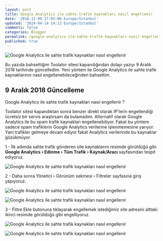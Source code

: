 ```yaml
---      
layout: post
title: Google Analytics ile sahte trafik kaynakları nasıl engellenir
date: '2018-12-09 17:03:00 Europe/Istanbul'
updated: '2024-04-14 14:13 Europe/Istanbul'
comments: false
categories: Blogger
permalink: /google-analytics-ile-sahte-trafik-kaynaklari-nasil-engellenir
published: true
---
```


![Google Analytics ile sahte trafik kaynakları nasıl engellenir](https://3.bp.blogspot.com/-0e5ZH-3YNy0/VgNcUZfB-kI/AAAAAAAAEeY/-KBIZjpGNaE/s1600/blogger-ip-site-engelleme.jpg)

Bu yazıda bahsettiğim Toolator sitesi kapandığından dolayı yazıyı 9 Aralık 2018 tarihinde güncelledim. Yeni yöntem ile Google Analytics ile sahte trafik kaynaklarının nasıl engellenebileceğinden bahsettim.

## 9 Aralık 2018 Güncelleme 

Google Analytics ile sahte trafik kaynakları nasıl engellenir ?

Toolator sitesi kapandıktan sonra benzer direkt olarak IP'lerin engellendiği ücretsiz bir servis araştırsam da bulamadım. Alternatif olarak Google Analytics ile bu spam trafik kaynakları engellenebiliyor. Fakat bu yöntem sadece spam trafiklerin Google Analytics verilerine işlenmemesine yarıyor. Yani trafikler gelmeye devam ediyor fakat Analytics verilerinde bu kaynaklar gözükmüyor.

1 - İlk adımda sahte trafik gönderen site kaynaklarını resimde görüldüğü gibi <b>Google Analytics › Edinme › Tüm Trafik › Kaynak/Aracı</b> sayfasından tespit ediyoruz.

![Google Analytics ile sahte trafik kaynakları nasıl engellenir](https://4.bp.blogspot.com/-m1ZhB4SndcE/XA1JI-QgGCI/AAAAAAAAGwI/vucorppiYN4eKUOBr-Cto5N4itfp2ugLwCLcBGAs/s1600/google-analytics.png)

2 - Daha sonra Yönetici › Görünüm sekmesi › Filtreler sayfasına giriş yapıyoruz.

![Google Analytics ile sahte trafik kaynakları nasıl engellenir](https://2.bp.blogspot.com/-ufT03Baflh0/XA1Jbf3qWkI/AAAAAAAAGwU/aRz7PkO7KBcuR-pzbOpuNXsL9_1y888nwCLcBGAs/s1600/google-analytics-1.png)

![Google Analytics ile sahte trafik kaynakları nasıl engellenir](https://3.bp.blogspot.com/-oGuawuqMXhc/XA1JbRnGtII/AAAAAAAAGwQ/WtKpvGCjSq8YSHjfOI_OJlMriWW6-LP9ACLcBGAs/s1600/google-analytics-2.png)

3 - Filtre Ekle butonuna tıklayarak engellemek istediğimiz site adresini alttaki ikinci resimde görüldüğü gibi engelliyoruz.

![Google Analytics ile sahte trafik kaynakları nasıl engellenir](https://2.bp.blogspot.com/-LI__vBwpaXc/XA1JxOz5dGI/AAAAAAAAGwc/ka3UCgFhrjUIVRO4_7f4IOaoon6W37kKQCLcBGAs/s1600/google-analytics-filtre-ekleme.png)

![Google Analytics ile sahte trafik kaynakları nasıl engellenir](https://1.bp.blogspot.com/-nwC1HTH2wdk/XA1JxD4KanI/AAAAAAAAGwg/z8q7AIVvYGc-dhPQgGcr3f73n0h1Z-xtgCLcBGAs/s1600/google-analytics-spam-trafik-nasil-engellenir.png)
